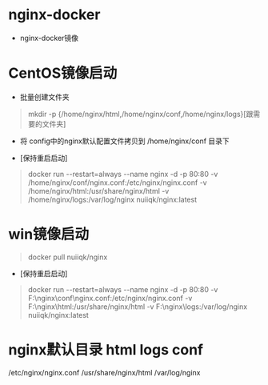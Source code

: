 # nginx-docker
* nginx-docker镜像

# CentOS镜像启动
* 批量创建文件夹
> mkdir -p  {/home/nginx/html,/home/nginx/conf,/home/nginx/logs}[跟需要的文件夹]

* 将 config中的nginx默认配置文件拷贝到 /home/nginx/conf 目录下

* [保持重启启动]
> docker run --restart=always --name nginx  -d  -p 80:80 -v /home/nginx/conf/nginx.conf:/etc/nginx/nginx.conf -v /home/nginx/html:/usr/share/nginx/html -v /home/nginx/logs:/var/log/nginx nuiiqk/nginx:latest

# win镜像启动
> docker pull nuiiqk/nginx

* [保持重启启动]
> docker run --restart=always --name nginx  -d  -p 80:80 -v F:\nginx\conf\nginx.conf:/etc/nginx/nginx.conf -v F:\nginx\html:/usr/share/nginx/html -v F:\nginx\logs:/var/log/nginx nuiiqk/nginx:latest

# nginx默认目录  html logs conf
/etc/nginx/nginx.conf
/usr/share/nginx/html
/var/log/nginx
